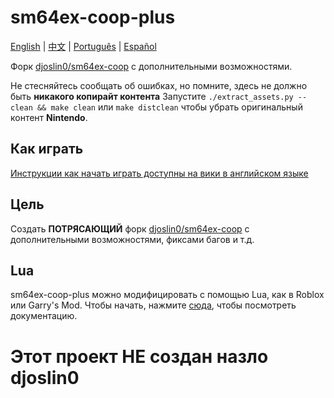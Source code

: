 # sm64ex-coop-plus
[English](https://github.com/artemius466/sm64ex-coop-plus/) | [中文](https://github.com/artemius466/sm64ex-coop-plus/blob/coop/README_zh_CN.md) | [Português](https://github.com/artemius466/sm64ex-coop-plus/blob/coop/README_pt_BR.md) | [Español](https://github.com/artemius466/sm64ex-coop-plus/blob/coop/README_es_ES.md)

Форк [djoslin0/sm64ex-coop](https://github.com/djoslin0/sm64ex-coop) с дополнительными возможностями.

Не стесняйтесь сообщать об ошибках, но помните, здесь не должно быть **никакого копирайт контента**
Запустите `./extract_assets.py --clean && make clean` или `make distclean` чтобы убрать оригинальный контент **Nintendo**.

## Как играть

[Инструкции как начать играть доступны на вики в английском языке](https://github.com/artemius466/sm64ex-coop-plus/wiki/How-to-Play)

## Цель
Создать **ПОТРЯСАЮЩИЙ** форк [djoslin0/sm64ex-coop](https://github.com/djoslin0/sm64ex-coop) с дополнительными возможностями, фиксами багов и т.д.

## Lua
sm64ex-coop-plus можно модифицировать с помощью Lua, как в Roblox или Garry's Mod. Чтобы начать, нажмите [сюда](docs/lua/lua.md), чтобы посмотреть документацию.

# Этот проект **НЕ** создан назло djoslin0
